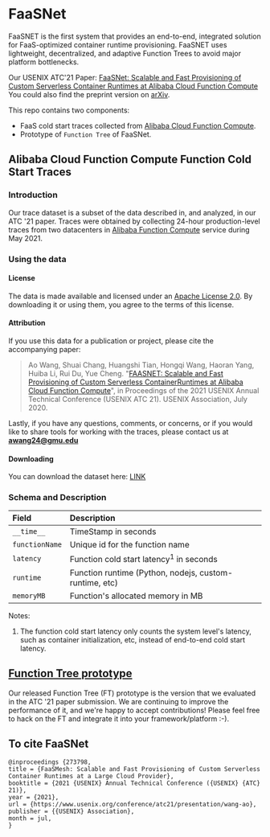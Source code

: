 # FaaSNet

FaaSNET is the first system that provides an end-to-end, integrated solution for FaaS-optimized container runtime provisioning. FaaSNET uses lightweight, decentralized, and adaptive Function Trees to avoid major platform bottlenecks.

Our USENIX ATC'21 Paper: [FaaSNet: Scalable and Fast Provisioning of Custom Serverless Container Runtimes at Alibaba Cloud Function Compute](https://www.usenix.org/conference/atc21/presentation/wang-ao)
You could also find the preprint version on [arXiv](https://arxiv.org/abs/2105.11229).

This repo contains two components:

- FaaS cold start traces collected from [Alibaba Cloud Function Compute](https://www.alibabacloud.com/product/function-compute).
- Prototype of ```Function Tree``` of FaaSNet.

## Alibaba Cloud Function Compute Function Cold Start Traces

### Introduction

Our trace dataset is a subset of the data described in, and analyzed, in our ATC '21 paper. Traces were obtained by collecting 24-hour production-level traces from two datacenters in [Alibaba Function Compute](https://www.alibabacloud.com/product/function-compute) service during May 2021.

### Using the data

#### License

The data is made available and licensed under an [Apache License 2.0](https://github.com/mason-leap-lab/FaaSNet/blob/main/LICENSE). By downloading it or using them, you agree to the terms of this license.

#### Attribution

If you use this data for a publication or project, please cite the accompanying paper:
> Ao Wang, Shuai Chang, Huangshi Tian, Hongqi Wang, Haoran Yang, Huiba Li, Rui Du, Yue Cheng. "[FAASNET: Scalable and Fast Provisioning of Custom Serverless ContainerRuntimes at Alibaba Cloud Function Compute](https://www.usenix.org/conference/atc21/presentation/wang-ao)", in Proceedings of the 2021 USENIX Annual Technical Conference (USENIX ATC 21). USENIX Association, July 2020.

Lastly, if you have any questions, comments, or concerns, or if you would like to share tools for working with the traces, please contact us at [**awang24@gmu.edu**](mailto:awang24@gmu.edu)

#### Downloading

You can download the dataset here: [LINK](https://drive.google.com/file/d/1YLkLhbeYwxobfMtY_5LWQZyHR_ewg6HK/view?usp=sharing
)

### Schema and Description

Field | Description
 :--- | :---
`__time__` | TimeStamp in seconds
`functionName` | Unique id for the function name
`latency` | Function cold start latency<sup>1</sup> in seconds
`runtime` | Function runtime (Python, nodejs, custom-runtime, etc)
`memoryMB` | Function's allocated memory in MB 

Notes:

1. The function cold start latency only counts the system level's latency, such as container initialization, etc, instead
   of end-to-end cold start latency.

## [Function Tree prototype](https://github.com/mason-leap-lab/FaaSNet/tree/main/functionTree)

Our released Function Tree (FT) prototype is the version that we evaluated in the ATC '21 paper submission. We are continuing to improve the performance of it, and we're happy to accept contributions! Please feel free to hack on the FT and integrate it into your framework/platform :-).

## To cite FaaSNet

```
@inproceedings {273798,
title = {FaaSMesh: Scalable and Fast Provisioning of Custom Serverless Container Runtimes at a Large Cloud Provider},
booktitle = {2021 {USENIX} Annual Technical Conference ({USENIX} {ATC} 21)},
year = {2021},
url = {https://www.usenix.org/conference/atc21/presentation/wang-ao},
publisher = {{USENIX} Association},
month = jul,
}
```

